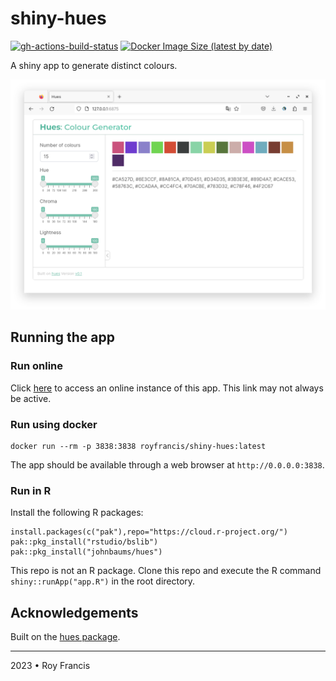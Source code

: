 # shiny-hues

[![gh-actions-build-status](https://github.com/royfrancis/shiny-hues/workflows/build/badge.svg)](https://github.com/royfrancis/shiny-hues/actions?workflow=build) [![Docker Image Size (latest by date)](https://img.shields.io/docker/image-size/royfrancis/shiny-hues?label=dockerhub)](https://hub.docker.com/repository/docker/royfrancis/shiny-hues)

A shiny app to generate distinct colours.

![](preview.png)

## Running the app

### Run online

Click [here](https://re41be749.serve.scilifelab.se/) to access an online instance of this app. This link may not always be active.

### Run using docker

```
docker run --rm -p 3838:3838 royfrancis/shiny-hues:latest
```

The app should be available through a web browser at `http://0.0.0.0:3838`.

### Run in R

Install the following R packages:

```
install.packages(c("pak"),repo="https://cloud.r-project.org/")
pak::pkg_install("rstudio/bslib")
pak::pkg_install("johnbaums/hues")
```

This repo is not an R package. Clone this repo and execute the R command `shiny::runApp("app.R")` in the root directory.

## Acknowledgements

Built on the [hues package](https://github.com/johnbaums/hues).

***

2023 • Roy Francis
